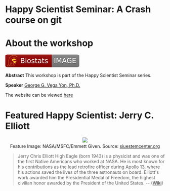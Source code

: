 # Happy Scientist Seminar: A Crash course on git

# About the workshop

[![](https://raw.githubusercontent.com/USCbiostats/badges/master/tommy-image-badge.svg)](https://image.usc.edu)

**Abstract** This workshop is part of the Happy Scientist Seminar series.

**Speaker** [George G. Vega Yon, Ph.D.](https://ggvy.cl)

The website can be viewed [here](https://uscbiostats.github.io/git-crash)

# Featured Happy Scientist: Jerry C. Elliott

<div align="center">
<img src="https://www.siuestemcenter.org/wp-content/uploads/2020/10/JCHighEagle-e1602550145725-984x804.jpg"><br>
<figcaption>
Feature Image:  NASA/MSFC/Emmett Given. Source: <a href="https://www.siuestemcenter.org/2020/10/13/jerry-c-elliott-stem-like-me-story/" target="_blank">siuestemcenter.org</a>
</figcaption>
</div>

> Jerry Chris Elliott High Eagle (born 1943) is a physicist and was one of the first Native Americans who worked at NASA. He is most known for his contributions as the lead retrofire officer during Apollo 13, where his actions saved the lives of the three astronauts on board. Elliott's work awarded him the Presidential Medal of Freedom, the highest civilian honor awarded by the President of the United States. -- ([Wiki](https://en.wikipedia.org/wiki/Jerry_C._Elliott))

